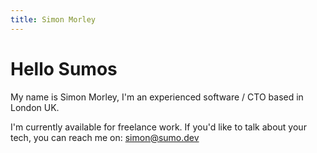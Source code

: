 ```yaml
---
title: Simon Morley
---
```


# Hello Sumos

My name is Simon Morley, I'm an experienced software / CTO based in London UK. 

I'm currently available for freelance work. If you'd like to talk about your tech, you can reach me on: simon@sumo.dev
